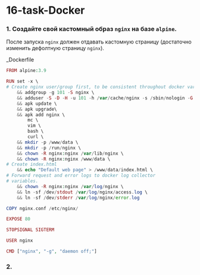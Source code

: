 # 16-task-Docker


### 1. Создайте свой кастомный образ `nginx` на базе `alpine`. 
После запуска `nginx` должен отдавать кастомную страницу (достаточно изменить дефолтную страницу `nginx`).  

_Dockerfile
```php
FROM alpine:3.9

RUN set -x \
# Create nginx user/group first, to be consistent throughout docker variants
    && addgroup -g 101 -S nginx \
    && adduser -S -D -H -u 101 -h /var/cache/nginx -s /sbin/nologin -G nginx -g nginx nginx \
    && apk update \
    && apk upgrade\
    && apk add nginx \
        mc \
        vim \
        bash \
        curl \
    && mkdir -p /www/data \
    && mkdir -p /run/nginx \
    && chown -R nginx:nginx /var/lib/nginx \
    && chown -R nginx:nginx /www/data \
# Create index.html
    && echo "Default web page" > /www/data/index.html \
# Forward request and error logs to docker log collector
# variables.
    && chown -R nginx:nginx /var/log/nginx \
    && ln -sf /dev/stdout /var/log/nginx/access.log \
    && ln -sf /dev/stderr /var/log/nginx/error.log

COPY nginx.conf /etc/nginx/

EXPOSE 80

STOPSIGNAL SIGTERM

USER nginx 

CMD ["nginx", "-g", "daemon off;"]
```

### 2. 
